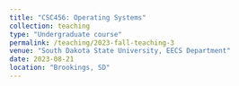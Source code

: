 ```yaml
---
title: "CSC456: Operating Systems"
collection: teaching
type: "Undergraduate course"
permalink: /teaching/2023-fall-teaching-3
venue: "South Dakota State University, EECS Department"
date: 2023-08-21
location: "Brookings, SD"
---
```


<!-- [Slides](https://www.os-book.com/OS10/slide-dir/index.html)

[eBook](https://os.ecci.ucr.ac.cr/slides/Abraham-Silberschatz-Operating-System-Concepts-10th-2018.pdf) -->
